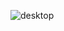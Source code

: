 ![desktop](https://github.com/mikeredev/dotfiles/assets/132297919/c1a74909-cbec-47e2-8a53-41e10ffd377a)

